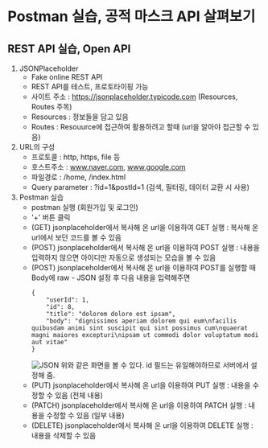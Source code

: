 # Postman 실습, 공적 마스크 API 살펴보기

## REST API 실습, Open API
1. JSONPlaceholder
    - Fake online REST API
    - REST API를 테스트, 프로토타이핑 가능
    - 사이트 주소 : https://jsonplaceholder.typicode.com (Resources, Routes 주목)
    - Resources : 정보들을 담고 있음
    - Routes : Resouurce에 접근하여 활용하려고 할때 (url을 알아야 접근할 수 있음)
2. URL의 구성
    - 프로토콜 : http, https, file 등
    - 호스트주소 : www.naver.com, www.google.com
    - 파일경로 : /home, /index.html
    - Query parameter : ?id=1&postId=1 (검색, 필터링, 데이터 교환 시 사용)
3. Postman 실습
    - postman 실행 (회원가입 및 로그인)
    - '+' 버튼 클릭
    - (GET) jsonplaceholder에서 복사해 온 url을 이용하여 GET 실행 : 복사해 온 url에서 보던 코드를 볼 수 있음
    - (POST) jsonplaceholder에서 복사해 온 url을 이용하여 POST 실행 : 내용을 입력하지 않으면 아이디만 자동으로 생성되는 모습을 볼 수 있음
    - (POST) jsonplaceholder에서 복사해 온 url을 이용하여 POST를 실행할 때 Body에 raw - JSON 설정 후 다음 내용을 입력해주면
        ```
        {
            "userId": 1,
            "id": 8,
            "title": "dolorem dolore est ipsam",
            "body": "dignissimos aperiam dolorem qui eum\nfacilis quibusdam animi sint suscipit qui sint possimus cum\nquaerat magni maiores excepturi\nipsam ut commodi dolor voluptatum modi aut vitae"
        }
        ```
        ![JSON](https://user-images.githubusercontent.com/63536606/89117819-de41c500-d4db-11ea-8b08-b35f37b11220.PNG)
        위와 같은 화면을 볼 수 있다.
        id 필드는 유일해야하므로 서버에서 설정해 줌.
    - (PUT) jsonplaceholder에서 복사해 온 url을 이용하여 PUT 실행 : 내용을 수정할 수 있음 (전체 내용)
    - (PATCH) jsonplaceholder에서 복사해 온 url을 이용하여 PATCH 실행 : 내용을 수정할 수 있음 (일부 내용)
    - (DELETE) jsonplaceholder에서 복사해 온 url을 이용하여 DELETE 실행 : 내용을 삭제할 수 있음